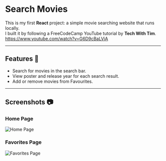# Search Movies 

This is my first **React** project: a simple movie searching website that runs locally.  
I built it by following a FreeCodeCamp YouTube tutorial by **Tech With Tim**.
<br>
https://www.youtube.com/watch?v=G6D9cBaLViA

---

## Features 🚀
- Search for movies in the search bar.
- View poster and release year for each search result.
- Add or remove movies from Favourites.

---

## Screenshots 📷

### Home Page
![Home Page](pic1.png)

### Favorites Page
![Favorites Page](pic2.png)
